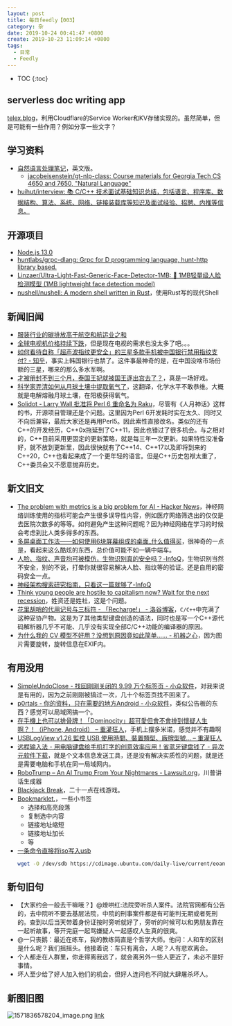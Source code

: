 ```yaml
---
layout: post
title: 每日feedly【003】
category: 杂
date: 2019-10-24 00:41:47 +0800
create: 2019-10-23 11:09:14 +0800
tags: 
  - 日常
  - Feedly
---
```


- TOC
{:toc}

## serverless doc writing app
[telex.blog](https://telex.blog/)，利用Cloudflare的Service Worker和KV存储实现的。虽然简单，但是可能有一些作用？例如分享一些文字？

## 学习资料
* [自然语言处理笔记](https://github.com/jacobeisenstein/gt-nlp-class/raw/master/notes/eisenstein-nlp-notes.pdf)，英文版。
  * [jacobeisenstein/gt-nlp-class: Course materials for Georgia Tech CS 4650 and 7650, "Natural Language"](https://github.com/jacobeisenstein/gt-nlp-class)
* [huihut/interview: 📚 C/C++ 技术面试基础知识总结，包括语言、程序库、数据结构、算法、系统、网络、链接装载库等知识及面试经验、招聘、内推等信息。](https://github.com/huihut/interview)

## 开源项目
* [Node.js 13.0](https://news.ycombinator.com/item?id=21327278)
* [huntlabs/grpc-dlang: Grpc for D programming language, hunt-http library based.](https://github.com/huntlabs/grpc-dlang)
* [Linzaer/Ultra-Light-Fast-Generic-Face-Detector-1MB: 💎 1MB轻量级人脸检测模型 (1MB lightweight face detection model)](https://github.com/Linzaer/Ultra-Light-Fast-Generic-Face-Detector-1MB)
* [nushell/nushell: A modern shell written in Rust](https://github.com/nushell/nushell)，使用Rust写的现代Shell

## 新闻旧闻
* [服装行业的碳排放高于航空和航运业之和](https://www.solidot.org/story?sid=62330)
* [全球电视机价格持续下跌](https://www.solidot.org/story?sid=62327)，但是现在电视的需求也没太多了吧。。。
* [如何看待自称「超声波指纹更安全」的三星多款手机被中国银行禁用指纹支付? - 知乎](https://www.zhihu.com/question/351798864)，事实上韩国银行也禁了。这件事最神奇的是，在中国没啥市场份额的三星，哪来的那么多水军啊。
* [才被册封不到三个月，泰国王妃就被国王逐出宫去了？](https://bh.sb/post/48120/)，真是一场好戏。
* [科学家弄清如何从月球土壤中提取氧气了](http://jandan.net/2019/10/23/oxygen-moon.html)，这翻译，化学水平不敢恭维。大概就是电解熔融月球土壤，在阳极获得氧气。
* [Solidot - Larry Wall 批准将 Perl 6 重命名为 Raku](https://www.solidot.org/story?sid=62211)，尽管有《人月神话》这样的书，开源项目管理还是个问题。这里因为Perl 6开发耗时实在太久、同时又不向后兼容，最后大家还是再用Perl5。因此索性直接改名。类似的还有C++的开发经历，C++0x拖延到了C++11，因此也错过了很多机会。与之相对的，C++目前采用更固定的更新策略，就是每三年一次更新。如果特性没准备好，就不放到更新里，因此很快就有了C++14、C++17以及即将到来的C++20，C++也看起来成了一个更年轻的语言。但是C++历史包袱太重了，C++委员会又不愿意抛弃历史。

## 新文旧文
* [The problem with metrics is a big problem for AI - Hacker News](https://news.ycombinator.com/item?id=21299032)，神经网络训练使用的指标可能会产生很多误导性内容，例如医疗网络筛选出的仅仅是去医院次数多的等等。如何避免产生这种问题呢？因为神经网络在学习的时候会考虑到比人类多得多的东西。
* [多屏桌面工作法——如何使用6块屏幕组成的桌面_什么值得买](https://post.smzdm.com/p/av7mrq09/)，很神奇的一点是，看起来这么酷炫的东西，总价值可能不如一辆中端车。
* [人脸、指纹、声音均可被模仿，生物识别真的安全吗？-InfoQ](https://www.infoq.cn/article/g02BWiyZLOhHG05dD2Oh)，生物识别当然不安全，别的不说，打晕你就很容易解决人脸、指纹等的验证。还是自用的密码安全一点。
* [神经架构搜索研究指南，只看这一篇就够了-InfoQ](https://www.infoq.cn/article/JgQPbhS7Irx9dlYMuxTu)
* [Think young people are hostile to capitalism now? Wait for the next recession](https://news.ycombinator.com/item?id=21323533)，姓资还是姓社，这是个问题。
* [花里胡哨的代用记号与三标符 - 「Recharge!」 - 洛谷博客](https://www.luogu.org/blog/WARNING/digraphs-trigraph)，`C/C++`中充满了这种妥协产物。这是为了其他类型键盘创造的语法，同时也是写一个C++源代码解析器几乎不可能、几乎没有实现全部C/C++功能的编译器的原因。
* [为什么我的 CV 模型不好用？没想到原因竟如此简单…… - 机器之心](https://www.jiqizhixin.com/articles/2019-10-14-12)，因为图片需要旋转，旋转信息在EXIF内。

## 有用没用
* [SimpleUndoClose - 找回刚刚关闭的 9.99 万个标签页 - 小众软件](https://www.appinn.com/simpleundoclose-for-chrome/)，对我来说是有用的，因为之前刚刚被搞过一次，几十个标签页找不回来了。
* [p0rtals - 你的资料，只在需要的地方Android - 小众软件](https://www.appinn.com/p0rtals-for-android/)，类似公告板的东西？感觉可以局域网搞一个。
* [在手機上也可以排骨牌！「Dominocity」超可愛但會不會排到懷疑人生啊？！（iPhone, Android） – 重灌狂人](https://briian.com/62646/)，手机上摆多米诺，感觉并不有趣啊
* [USBLogView v1.26 監控 USB 使用時間、裝置類型、廠牌型號… – 重灌狂人](https://briian.com/62631/)
* [远程输入法 - 用电脑键盘给手机打字的创意效率应用！省蓝牙键盘钱了 - 异次元软件下载](https://www.iplaysoft.com/remoboard.html)，就是个文本信息发送工具，还是没有解决实质性的问题，就是还是需要电脑和手机在同一局域网内。
* [RoboTrump – An AI Trump From Your Nightmares - Lawsuit.org](https://lawsuit.org/robotrump-an-ai-trump/)，川普讲话生成器
* [Blackjack Break](https://blackjackbreak.com/)，二十一点在线游戏。
* [Bookmarklet.](https://bookmarklet.appinn.me/)，一些小书签
  * 选择和高亮段落
  * 复制选中内容
  * 链接地址缩短
  * 链接地址加长
  * 等
* [一条命令直接将iso写入usb](https://www.commandlinefu.com/commands/view/24685/write-a-bootable-linux-.iso-file-directly-to-a-usb-stick)
  ```bash
  wget -O /dev/sdb https://cdimage.ubuntu.com/daily-live/current/eoan-desktop-amd64.iso
  ```


## 新句旧句
* 【大家约会一般去干嘛哦？】@燎哄红:法院旁听杀人案件。法院官网都有公告的，去中院听不要去基层法院，中院的刑事案件都是有可能判无期或者死刑的。查到以后当天带着身份证按时旁听就好了，旁听的时候可以和男朋友靠在一起听故事，等开完庭一起骂嫌疑人一起感叹人生真的很爽。
* @一只丧鹅：最近在练车，我的教练简直是个哲学大师。他问：人和车的区别是什么呢？我们摇摇头。他接着说：车只有离合，人呢？人有悲欢离合。
* 个人都走在人群里，你走得离我远了，就会离另外一些人更近了，未必不是好事情。
* 坏人至少给了好人加入他们的机会，但好人连问也不问就大肆屠杀坏人。


## 新图旧图
![1571836578204_image.png](https://i.loli.net/2019/10/23/b8MOz6eWLXwohGx.png) 
[link](https://www.pixiv.net/artworks/77329543)
